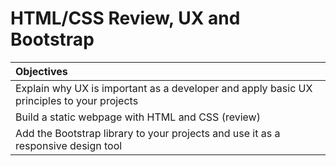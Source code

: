 # HTML/CSS Review, UX and Bootstrap
| Objectives |
| :--- |
| Explain why UX is important as a developer and apply basic UX principles to your projects |
| Build a static webpage with HTML and CSS (review) |
| Add the Bootstrap library to your projects and use it as a responsive design tool |